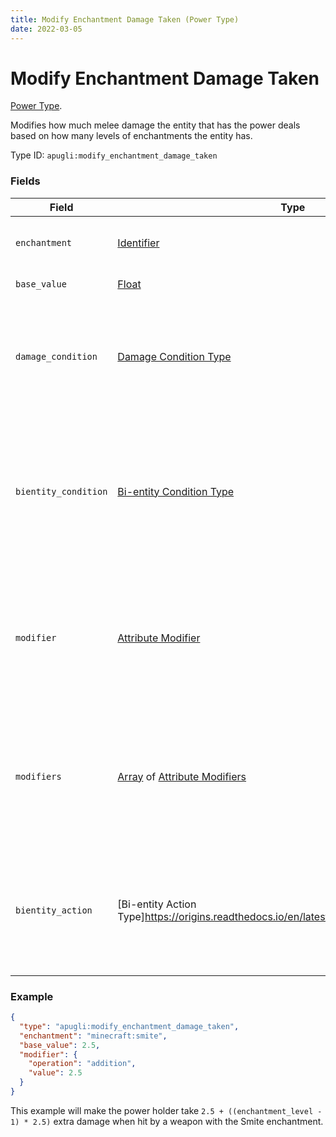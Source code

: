 ```yaml
---
title: Modify Enchantment Damage Taken (Power Type)
date: 2022-03-05
---
```


# Modify Enchantment Damage Taken

[Power Type](../power_types.md).

Modifies how much melee damage the entity that has the power deals based on how many levels of enchantments the entity has.

Type ID: `apugli:modify_enchantment_damage_taken`

### Fields
Field  | Type | Default | Description
-------|------|---------|-------------
`enchantment` | [Identifier](https://origins.readthedocs.io/en/latest/types/data_types/identifier/) | | The enchantment required to activate this power.
`base_value` | [Float](https://origins.readthedocs.io/en/latest/types/data_types/float/) | | The base value of the extra damage.
`damage_condition` | [Damage Condition Type](https://origins.readthedocs.io/en/latest/types/damage_condition_types/) | *optional* | If specified, the specified base value with the modifier(s) applied and/or action(s) will only apply if the taken damage fulfills this condition.
`bientity_condition` | [Bi-entity Condition Type](https://origins.readthedocs.io/en/latest/types/bientity_condition_types/) | *optional* | If specified, the specified modifier(s) and/or action(s) will only apply if either or both 'actor' (the attacker) and 'target' (the entity that has the power) fulfills this bi-entity condition type.
`modifier` | [Attribute Modifier](https://origins.readthedocs.io/en/latest/types/data_types/attribute_modifier/) | *optional* | If set, this modifier will apply to the base value. Modifiers will be applied as many times as `enchantment_level - 1` the attacker has of the specified enchantment.
`modifiers` | [Array](https://origins.readthedocs.io/en/latest/types/data_types/array/) of [Attribute Modifiers](https://origins.readthedocs.io/en/latest/types/data_types/attribute_modifier/) | *optional* | If set, these modifiers will apply to the base value. Modifiers will be applied as many times as `enchantment_level - 1` the attacker has of the specified enchantment.
`bientity_action` | [Bi-entity Action Type]https://origins.readthedocs.io/en/latest/types/bientity_action_types/) | *optional* | If specified, this bi-entity action type will be executed on either or both 'actor' (the attacker) and 'target' (the entity that has the power).

### Example
```json
{
  "type": "apugli:modify_enchantment_damage_taken",
  "enchantment": "minecraft:smite",
  "base_value": 2.5,
  "modifier": {
    "operation": "addition",
    "value": 2.5
  }
}
```
This example will make the power holder take `2.5 + ((enchantment_level - 1) * 2.5)` extra damage when hit by a weapon with the Smite enchantment.